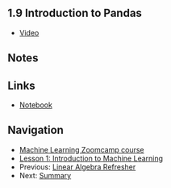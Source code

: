 ## 1.9 Introduction to Pandas

* [Video](https://drive.google.com/file/d/17VGfOVZ0FrFqrWKWRvBTO0dIm7xV8qlR/view)


## Notes


## Links

* [Notebook](https://github.com/alexeygrigorev/mlbookcamp-code/blob/master/appendix-d-pandas.ipynb)

## Navigation

* [Machine Learning Zoomcamp course](../)
* [Lesson 1: Introduction to Machine Learning](./)
* Previous: [Linear Algebra Refresher](08-linear-algebra.md)
* Next: [Summary](10-summary.md)
